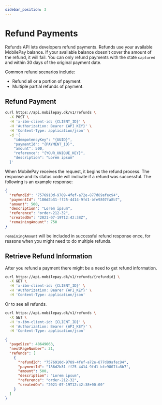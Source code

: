 ```yaml
---
sidebar_position: 3
---
```


# Refund Payments

Refunds API lets developers refund payments. Refunds use your available MobilePay balance. If your available balance doesn't cover the amount of the refund, it will fail. You can only refund payments with the state `captured` and within 30 days of the original payment date.

Common refund scenarios include:

- Refund all or a portion of payment.
- Multiple partial refunds of payment.

## Refund Payment

```bash title="Refund payment"
curl https://api.mobilepay.dk/v1/refunds \
  -X POST \
  -H 'x-ibm-client-id: {CLIENT_ID}' \
  -H 'Authorization: Bearer {API_KEY}' \
  -H 'Content-Type: application/json' \
  -d '{
    "idempotencyKey": "{UUID}",
    "paymentId": "{PAYMENT_ID}",
    "amount": 500,
    "reference": "{YOUR_UNIQUE_KEY}",
    "description": "Lorem ipsum"
  }'
```

When MobilePay receives the request, it begins the refund process. The response and its status code will indicate if a refund was successful. The following is an example response:

```json title="Respone JSON example"
{
  "refundId": "7576910d-9789-4fef-a72e-877d89afec94",
  "paymentId": "186d2b31-ff25-4414-9fd1-bfe9807fa8b7",
  "amount": 500,
  "description": "Lorem ipsum",
  "reference": "order-212-32",
  "createdOn": "2021-07-19T12:42:38Z",
  "remainingAmount": 750
}
```

`remainingAmount` will be included in successful refund response once, for reasons when you might need to do multiple refunds.

## Retrieve Refund Information

After you refund a payment there might be a need to get refund information.

```bash title="Retrieve refund"
curl https://api.mobilepay.dk/v1/refunds/{refundid} \
  -X GET \
  -H 'x-ibm-client-id: {CLIENT_ID}' \
  -H 'Authorization: Bearer {API_KEY}' \
  -H 'Content-Type: application/json'
```

Or to see all refunds.

```bash title="List refunds"
curl https://api.mobilepay.dk/v1/refunds \
  -X GET \
  -H 'x-ibm-client-id: {CLIENT_ID}' \
  -H 'Authorization: Bearer {API_KEY}' \
  -H 'Content-Type: application/json'
```

```json title="Respone JSON example"
{
  "pageSize": 48649663,
  "nextPageNumber": 31,
  "refunds": [
    {
      "refundId": "7576910d-9789-4fef-a72e-877d89afec94",
      "paymentId": "186d2b31-ff25-4414-9fd1-bfe9807fa8b7",
      "amount": 500,
      "description": "Lorem ipsum",
      "reference": "order-212-32",
      "createdOn": "2021-07-19T12:42:38+00:00"
    }
  ]
}
```
